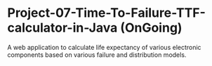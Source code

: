 # Project-07-Time-To-Failure-TTF-calculator-in-Java (OnGoing)
A web application to calculate life expectancy of various electronic components based on various failure and distribution models.
